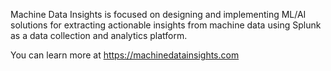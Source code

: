 Machine Data Insights is focused on designing and implementing ML/AI solutions for extracting actionable insights from machine data using Splunk as a data collection and analytics platform. 

You can learn more at <a href="https://machinedatainsights.com" target=_blank>https://machinedatainsights.com</a>



<!---
- 👋 Hi, I’m @machinedatainsights
- 👀 I’m interested in ...
- 🌱 I’m currently learning ...
- 💞️ I’m looking to collaborate on ...
- 📫 How to reach me ...
---> 

<!---
machinedatainsights/machinedatainsights is a ✨ special ✨ repository because its `README.md` (this file) appears on your GitHub profile.
You can click the Preview link to take a look at your changes.
--->
